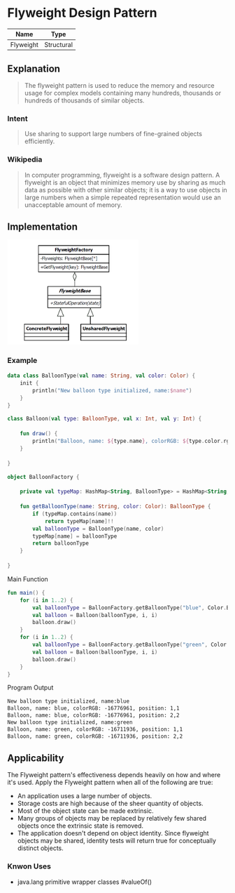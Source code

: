 # Flyweight Design Pattern

| Name      | Type       |
|-----------|------------|
| Flyweight | Structural |

## Explanation

> The flyweight pattern is used to reduce the memory and resource usage for complex models containing many hundreds, thousands or hundreds of thousands of similar objects.

### Intent

> Use sharing to support large numbers of fine-grained objects efficiently.

### Wikipedia

> In computer programming, flyweight is a software design pattern. A flyweight is an object that minimizes memory use by sharing as much data as possible with other similar objects; it is a way to use objects in large numbers when a simple repeated representation would use an unacceptable amount of memory.

## Implementation

<img src="./src/main/resources/flyweight-uml.png" alt="uml-diagram" width="300">

### Example

```kotlin
data class BalloonType(val name: String, val color: Color) {
    init {
        println("New balloon type initialized, name:$name")
    }
}

```

```kotlin
class Balloon(val type: BalloonType, val x: Int, val y: Int) {

    fun draw() {
        println("Balloon, name: ${type.name}, colorRGB: ${type.color.rgb}, position: $x,$y")
    }

}
```

```kotlin
object BalloonFactory {

    private val typeMap: HashMap<String, BalloonType> = HashMap<String, BalloonType>()

    fun getBalloonType(name: String, color: Color): BalloonType {
        if (typeMap.contains(name))
            return typeMap[name]!!
        val balloonType = BalloonType(name, color)
        typeMap[name] = balloonType
        return balloonType
    }

}
```

Main Function

```kotlin
fun main() {
    for (i in 1..2) {
        val balloonType = BalloonFactory.getBalloonType("blue", Color.BLUE)
        val balloon = Balloon(balloonType, i, i)
        balloon.draw()
    }
    for (i in 1..2) {
        val balloonType = BalloonFactory.getBalloonType("green", Color.GREEN)
        val balloon = Balloon(balloonType, i, i)
        balloon.draw()
    }
}
```

Program Output

```
New balloon type initialized, name:blue
Balloon, name: blue, colorRGB: -16776961, position: 1,1
Balloon, name: blue, colorRGB: -16776961, position: 2,2
New balloon type initialized, name:green
Balloon, name: green, colorRGB: -16711936, position: 1,1
Balloon, name: green, colorRGB: -16711936, position: 2,2
```

## Applicability

The Flyweight pattern's effectiveness depends heavily on how and where it's used. Apply the Flyweight pattern when all
of the following are true:

* An application uses a large number of objects.
* Storage costs are high because of the sheer quantity of objects.
* Most of the object state can be made extrinsic.
* Many groups of objects may be replaced by relatively few shared objects once the extrinsic state is removed.
* The application doesn't depend on object identity. Since flyweight objects may be shared, identity tests will return
  true for conceptually distinct objects.

### Knwon Uses

- java.lang primitive wrapper classes #valueOf()
